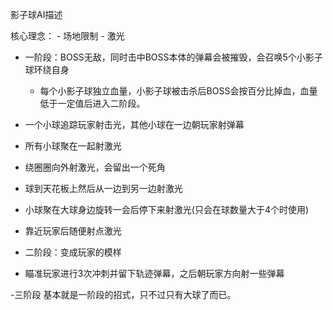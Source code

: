 
影子球AI描述

核心理念：
	- 场地限制
	- 激光

- 一阶段：BOSS无敌，同时击中BOSS本体的弹幕会被摧毁，会召唤5个小影子球环绕自身					
	- 每个小影子球独立血量，小影子球被击杀后BOSS会按百分比掉血，血量低于一定值后进入二阶段。	

- 一个小球追踪玩家射击光，其他小球在一边朝玩家射弹幕
- 所有小球聚在一起射激光
- 绕圈圈向外射激光，会留出一个死角
- 球到天花板上然后从一边到另一边射激光
- 小球聚在大球身边旋转一会后停下来射激光(只会在球数量大于4个时使用)
- 靠近玩家后随便射点激光

- 二阶段：变成玩家的模样
- 瞄准玩家进行3次冲刺并留下轨迹弹幕，之后朝玩家方向射一些弹幕

-三阶段
基本就是一阶段的招式，只不过只有大球了而已。
